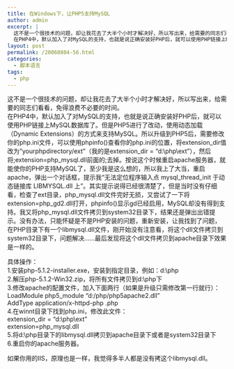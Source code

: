 ```yaml
---
title: 在Windows下，让PHP5支持MySQL
author: admin
excerpt: |
  这不是一个很技术的问题，却让我花去了大半个小时才解决好，所以写出来，给需要的同志们看看，免得浪费不必要的时间。<br />
  在PHP4中，默认加入了对MySQL的支持，也就是说正确安装好PHP后，就可以使用PHP链接上MySQL数据库了。但是PHP5进行了改动，使用动态加载（Dynamic Extensions）的方式来支持MySQL。所以升级到PHP5后，需要修改你的php.ini文件，可以使用phpinfo()查看你的php.ini的位置，将extension_dir值改为”yourphpdirect...
layout: post
permalink: /20060804-56.html
categories:
  - 脚本语言
tags:
  - php
---
```

这不是一个很技术的问题，却让我花去了大半个小时才解决好，所以写出来，给需要的同志们看看，免得浪费不必要的时间。  
在PHP4中，默认加入了对MySQL的支持，也就是说正确安装好PHP后，就可以使用PHP链接上MySQL数据库了。但是PHP5进行了改动，使用动态加载（Dynamic Extensions）的方式来支持MySQL。所以升级到PHP5后，需要修改你的php.ini文件，可以使用phpinfo()查看你的php.ini的位置，将extension\_dir值改为”yourphpdirectory/ext”（我的是extension\_dir = “d:\php\ext”），然后将;extension=php\_mysql.dll前面的;去掉。按说这个时候重启apache服务器，就能使你的PHP支持MySQL了，至少我是这么想的，所以我上了大当，重启apache，弹出一个对话框，提示我“无法定位程序输入点 mysql\_thread\_init 于动态链接库 LIBMYSQL.dll 上”。其实提示说得已经很清楚了，但是当时没有仔细看，检查了ext目录，php\_mysql.dll文件完好无损，又尝试了一下将extension=php\_gd2.dll打开，phpinfo()显示gd已经启用，MySQL却没有得到支持。我又将php\_mysql.dll文件拷贝到system32目录下，结果还是弹出出错提示。没有办法，只能怀疑是不是PHP安装的问题，重新安装，让我找到了问题，在PHP目录下有一个libmysql.dll文件，刚开始没有注意看，将这个dll文件拷贝到system32目录下，问题解决……最后发现将这个dll文件拷贝到apache目录下效果是一样的。

具体操作：  
1.安装php-5.1.2-installer.exe，安装到指定目录，例如：d:\php  
2.解压php-5.1.2-Win32.zip，将所有文件拷贝到d:\php下  
3.修改apache的配置文件，加入下面两行（如果是升级只需修改第一行就行）：  
LoadModule php5_module “d:/php/php5apache2.dll”  
AddType application/x-httpd-php .php  
4.在winnt目录下找到php.ini，修改此文件：  
extension_dir = “d:\php\ext”  
extension=php_mysql.dll  
5.将d:\php目录下的libmysql.dll拷贝到apache目录下或者是system32目录下  
6.重启你的apache服务器。

如果你用的IIS，原理也是一样，我觉得多半人都是没有拷这个libmysql.dll。